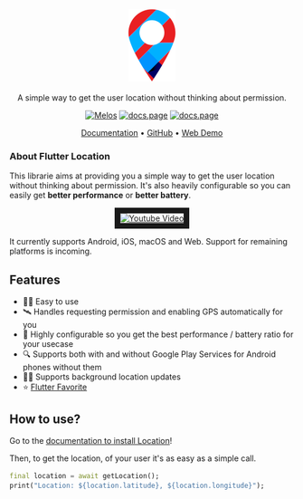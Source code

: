 <p align="center">
  <img src="assets/Logo.png" alt="Flutter Location" /> <br /><br />
  <span>A simple way to get the user location without thinking about permission.</span>
</p>

<p align="center">
  <a href="https://github.com/invertase/melos#readme-badge"><img src="https://img.shields.io/badge/maintained%20with-melos-f700ff.svg?style=flat-square" alt="Melos" /></a>
  <a href="https://docs.page"><img src="https://img.shields.io/badge/powered%20by-docs.page-34C4AC.svg?style=flat-square" alt="docs.page" /></a>
  <a href="https://pub.dartlang.org/packages/location"><img src="https://img.shields.io/pub/v/location.svg?style=flat-square" alt="docs.page" /></a>
</p>

<p align="center">
  <a href="https://docs.page/Lyokone/flutterlocation">Documentation</a> &bull; 
  <a href="https://github.com/Lyokone/flutterlocation">GitHub</a> &bull; 
  <a href="https://location.bernos.dev">Web Demo</a>
</p>

### About Flutter Location

This librarie aims at providing you a simple way to get the user location without thinking about permission.
It's also heavily configurable so you can easily get **better performance** or **better battery**.

<p align="center">
  <a href="http://www.youtube.com/watch?feature=player_embedded&v=65qbtJMltVk" target="_blank">
    <img src="http://img.youtube.com/vi/65qbtJMltVk/0.jpg" alt="Youtube Video" width=480" height="360" border="10" />
  </a>
</p>

It currently supports Android, iOS, macOS and Web. Support for remaining platforms is incoming.

## Features

- 👨‍💻️ Easy to use
- 🛰 Handles requesting permission and enabling GPS automatically for you
- 🔋 Highly configurable so you get the best performance / battery ratio for your usecase
- 🔍 Supports both with and without Google Play Services for Android phones without them
- 🏃‍♂️ Supports background location updates
- ⭐️ [Flutter Favorite](https://docs.flutter.dev/development/packages-and-plugins/favorites)

## How to use?

Go to the [documentation to install Location](https://docs.page/Lyokone/flutterlocation/getting-started)!

Then, to get the location, of your user it's as easy as a simple call.

```dart
final location = await getLocation();
print("Location: ${location.latitude}, ${location.longitude}");
```
